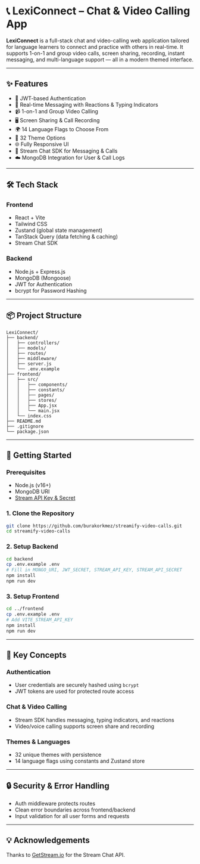# 📞 LexiConnect – Chat & Video Calling App

**LexiConnect** is a full-stack chat and video-calling web application tailored for language learners to connect and practice with others in real-time. It supports 1-on-1 and group video calls, screen sharing, recording, instant messaging, and multi-language support — all in a modern themed interface.

---

## ✨ Features

- 🔐 JWT-based Authentication  
- 💬 Real-time Messaging with Reactions & Typing Indicators  
- 📹 1-on-1 and Group Video Calling  
- 🖥️ Screen Sharing & Call Recording  
- 🌍 14 Language Flags to Choose From  
- 🎨 32 Theme Options  
- 🌐 Fully Responsive UI  
- 📁 Stream Chat SDK for Messaging & Calls  
- ☁️ MongoDB Integration for User & Call Logs  

---

## 🛠 Tech Stack

### Frontend

- React + Vite  
- Tailwind CSS  
- Zustand (global state management)  
- TanStack Query (data fetching & caching)  
- Stream Chat SDK  

### Backend

- Node.js + Express.js  
- MongoDB (Mongoose)  
- JWT for Authentication  
- bcrypt for Password Hashing  

---

## 📦 Project Structure

```
LexiConnect/
├── backend/
│   ├── controllers/
│   ├── models/
│   ├── routes/
│   ├── middleware/
│   ├── server.js
│   └── .env.example
├── frontend/
│   ├── src/
│   │   ├── components/
│   │   ├── constants/
│   │   ├── pages/
│   │   ├── stores/
│   │   ├── App.jsx
│   │   └── main.jsx
│   └── index.css
├── README.md
├── .gitignore
└── package.json
```

---

## 🚀 Getting Started

### Prerequisites

- Node.js (v16+) 
- MongoDB URI  
- [Stream API Key & Secret](https://getstream.io/)  

### 1. Clone the Repository

```bash
git clone https://github.com/burakorkmez/streamify-video-calls.git
cd streamify-video-calls
```

### 2. Setup Backend

```bash
cd backend
cp .env.example .env
# Fill in MONGO_URI, JWT_SECRET, STREAM_API_KEY, STREAM_API_SECRET
npm install
npm run dev
```

### 3. Setup Frontend

```bash
cd ../frontend
cp .env.example .env
# Add VITE_STREAM_API_KEY
npm install
npm run dev
```

---

## 🧠 Key Concepts

### Authentication

- User credentials are securely hashed using `bcrypt`
- JWT tokens are used for protected route access

### Chat & Video Calling

- Stream SDK handles messaging, typing indicators, and reactions
- Video/voice calling supports screen share and recording

### Themes & Languages

- 32 unique themes with persistence
- 14 language flags using constants and Zustand store

---

## 🔒 Security & Error Handling

- Auth middleware protects routes  
- Clean error boundaries across frontend/backend  
- Input validation for all user forms and requests  

---

## 💡 Acknowledgements

Thanks to [GetStream.io](https://getstream.io) for the Stream Chat API.
